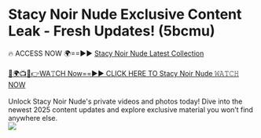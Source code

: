 # Stacy Noir Nude Exclusive Content Leak - Fresh Updates! (5bcmu)

🔥 ACCESS NOW 🌍==►► <a href="https://tinyurl.com/yc657z5k" rel="nofollow">Stacy Noir Nude Latest Collection</a>
<br><br>
[🔴🌍📺📱👉WA𝚃CH Now==►► CLICK HERE TO Stacy Noir Nude 𝚆𝙰𝚃𝙲𝙷 NOW](https://tinyurl.com/yc657z5k)
<br><br>
Unlock Stacy Noir Nude's private videos and photos today! Dive into the newest 2025 content updates and explore exclusive material you won’t find anywhere else.
<br>
<a href="https://tinyurl.com/yc657z5k" rel="nofollow" data-target="animated-image.originalLink"><img src="https://camo.githubusercontent.com/8a4f000d20f83aca3bf7ec5f350d767afa0574a8a352519fd8cfa583a6f93a33/68747470733a2f2f692e696d6775722e636f6d2f644a486b345a712e676966" data-canonical-src="https://i.imgur.com/dJHk4Zq.gif" style="max-width: 100%; display: inline-block;" data-target="animated-image.originalImage"></a>
<br>
